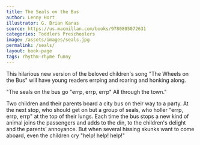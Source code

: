 ```yaml
---
title: The Seals on the Bus
author: Lenny Hort
illustrator: G. Brian Karas
source: https://us.macmillan.com/books/9780805072631
categories: Toddlers Preschoolers
image: /assets/images/seals.jpg
permalink: /seals/
layout: book-page
tags: rhythm-rhyme funny
---
```

This hilarious new version of the beloved children's song "The Wheels on the Bus" will have young readers errping and roaring and honking along.

"The seals on the bus go "errp, errp, errp"
All through the town."

Two children and their parents board a city bus on their way to a party. At the next stop, who should get on but a group of seals, who holler "errp, errp, errp" at the top of their lungs. Each time the bus stops a new kind of animal joins the passengers and adds to the din, to the children's delight and the parents' annoyance. But when several hissing skunks want to come aboard, even the children cry "help! help! help!"
